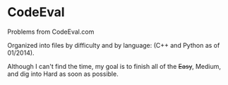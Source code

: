 CodeEval
========

Problems from CodeEval.com

Organized into files by difficulty and by language: (C++ and Python as of 01/2014).

Although I can't find the time, my goal is to finish all of the ~~Easy~~, Medium, 
and dig into Hard as soon as possible.
